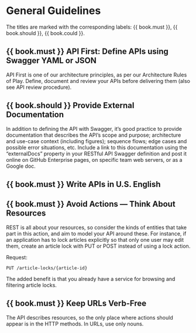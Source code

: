 # General Guidelines

The titles are marked with the corresponding labels: {{ book.must }}, {{ book.should }}, {{ book.could }}.

## {{ book.must }} API First: Define APIs using  Swagger YAML or JSON

API First is one of our architecture principles, as per our Architecture Rules of Play.
Define, document and review your APIs before delivering them (also see API review procedure).

## {{ book.should }} Provide External Documentation

In addition to defining the API with Swagger, it’s good practice to provide documentation that
describes the API’s scope and purpose; architecture and use-case context (including figures);
sequence flows; edge cases and possible error situations, etc. Include a link to this documentation
using the “externalDocs” property in your RESTful API Swagger definition and post it online on
GitHub Enterprise pages, on specific team web servers, or as a Google doc.

## {{ book.must }} Write APIs in U.S. English

## {{ book.must }} Avoid Actions — Think About Resources

REST is all about your resources, so consider the kinds of entities that take part in this action,
and aim to model your API around these. For instance, if an application has to lock articles
explicitly so that only one user may edit them, create an article lock with PUT or POST instead of
using a lock action.

Request:

    PUT /article-locks/{article-id}

The added benefit is that you already have a service for browsing and filtering article locks.

## {{ book.must }} Keep URLs Verb-Free

The API describes resources, so the only place where actions should appear is in the HTTP methods.
In URLs, use only nouns.